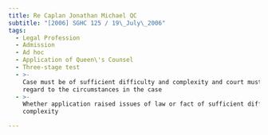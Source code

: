 ```yaml
---
title: Re Caplan Jonathan Michael QC
subtitle: "[2006] SGHC 125 / 19\_July\_2006"
tags:
  - Legal Profession
  - Admission
  - Ad hoc
  - Application of Queen\'s Counsel
  - Three-stage test
  - >-
    Case must be of sufficient difficulty and complexity and court must have
    regard to the circumstances in the case
  - >-
    Whether application raised issues of law or fact of sufficient difficulty or
    complexity

---
```


